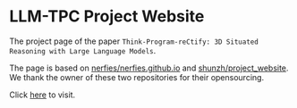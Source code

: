 # LLM-TPC Project Website

The project page of the paper `Think-Program-reCtify: 3D Situated Reasoning with Large Language Models`.

The page is based on [nerfies/nerfies.github.io](https://github.com/nerfies/nerfies.github.io) and [shunzh/project_website](https://github.com/shunzh/project_website/). We thank the owner of these two repositories for their opensourcing.

Click [here](https://qingronghe.github.io/LLM-TPC/) to visit.